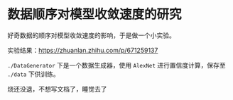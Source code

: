 # 数据顺序对模型收敛速度的研究

好奇数据的顺序对模型收敛速度的影响，于是做一个小实验。

实验结果：<https://zhuanlan.zhihu.com/p/671259137>


`./DataGenerator` 下是一个数据生成器，使用 `AlexNet` 进行置信度计算，保存至 `./data` 下供训练。

烧还没退，不想写文档了，睡觉去了